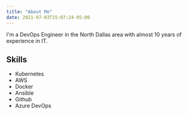 ```yaml
---
title: "About Me"
date: 2021-07-03T15:07:24-05:00
---
```


I'm a DevOps Engineer in the North Dallas area with almost 10 years of experience in IT.

## Skills
* Kubernetes
* AWS
* Docker
* Ansible
* Github
* Azure DevOps
